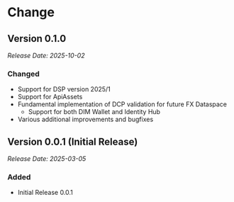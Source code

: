 # Change


## Version 0.1.0 
_Release Date: 2025-10-02_


### Changed
- Support for DSP version 2025/1
- Support for ApiAssets
- Fundamental implementation of DCP validation for future FX Dataspace
    - Support for both DIM Wallet and Identity Hub
- Various additional improvements and bugfixes


## Version 0.0.1 (Initial Release)
_Release Date: 2025-03-05_

### Added
- Initial Release 0.0.1

